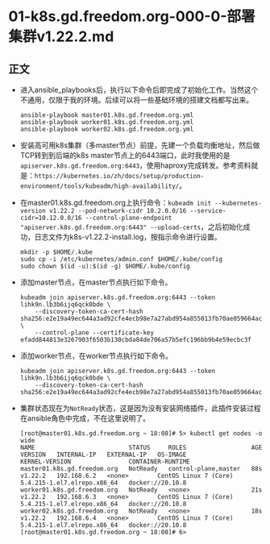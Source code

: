 # 01-k8s.gd.freedom.org-000-0-部署集群v1.22.2.md


## 正文
- 进入ansible_playbooks后，执行以下命令后即完成了初始化工作。当然这个不通用，仅限于我的环境。后续可以将一些基础环境的搭建文档都写出来。
  ```shell
  ansible-playbook master01.k8s.gd.freedom.org.yml
  ansible-playbook worker01.k8s.gd.freedom.org.yml
  ansible-playbook worker02.k8s.gd.freedom.org.yml
  ```

- 安装高可用k8s集群（多master节点）前提，先建一个负载均衡地址，然后做TCP转到到后端的k8s master节点上的6443端口，此时我使用的是`apiserver.k8s.gd.freedom.org:6443`，使用haproxy完成转发。参考资料就是：`https://kubernetes.io/zh/docs/setup/production-environment/tools/kubeadm/high-availability/`。

- 在master01.k8s.gd.freedom.org上执行命令：`kubeadm init --kubernetes-version v1.22.2 --pod-network-cidr 10.2.0.0/16 --service-cidr=10.12.0.0/16 --control-plane-endpoint "apiserver.k8s.gd.freedom.org:6443" --upload-certs`，之后初始化成功，日志文件为k8s-v1.22.2-install.log，按指示命令进行设置。  
    ```shell
    mkdir -p $HOME/.kube 
    sudo cp -i /etc/kubernetes/admin.conf $HOME/.kube/config  
    sudo chown $(id -u):$(id -g) $HOME/.kube/config
    ```
    
- 添加master节点，在master节点执行如下命令。
    ```shell
    kubeadm join apiserver.k8s.gd.freedom.org:6443 --token lihk9n.lb3b6ijq6qck0bde \
        --discovery-token-ca-cert-hash sha256:e2e19a49ec644a3ad92cfe4ecb98e7a27abd954a855013fb70ae059664ac5965 \
        --control-plane --certificate-key efadd844813e3267903f6503b130cbda84de706a57b5efc196bb9b4e59ecbc3f
    ```

- 添加worker节点，在worker节点执行如下命令。
    ```shell
    kubeadm join apiserver.k8s.gd.freedom.org:6443 --token lihk9n.lb3b6ijq6qck0bde \
        --discovery-token-ca-cert-hash sha256:e2e19a49ec644a3ad92cfe4ecb98e7a27abd954a855013fb70ae059664ac5965 
    ```

- 集群状态现在为`NotReady`状态，这是因为没有安装网络插件，此插件安装过程在ansible角色中完成，不在这里说明了。
    ```shell
    [root@master01.k8s.gd.freedom.org ~ 18:08]# 5> kubectl get nodes -o wide
    NAME                          STATUS     ROLES                  AGE   VERSION   INTERNAL-IP   EXTERNAL-IP   OS-IMAGE                KERNEL-VERSION                CONTAINER-RUNTIME
    master01.k8s.gd.freedom.org   NotReady   control-plane,master   88s   v1.22.2   192.168.6.2   <none>        CentOS Linux 7 (Core)   5.4.215-1.el7.elrepo.x86_64   docker://20.10.8
    worker01.k8s.gd.freedom.org   NotReady   <none>                 21s   v1.22.2   192.168.6.3   <none>        CentOS Linux 7 (Core)   5.4.215-1.el7.elrepo.x86_64   docker://20.10.8
    worker02.k8s.gd.freedom.org   NotReady   <none>                 18s   v1.22.2   192.168.6.4   <none>        CentOS Linux 7 (Core)   5.4.215-1.el7.elrepo.x86_64   docker://20.10.8
    [root@master01.k8s.gd.freedom.org ~ 18:08]# 6> 
    ```